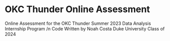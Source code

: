 # OKC Thunder Online Assessment
Online Assessment for the OKC Thunder Summer 2023 Data Analysis Internship Program /n
Code Written by Noah Costa
Duke University Class of 2024
